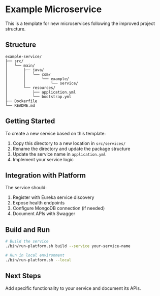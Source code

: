 # Example Microservice

This is a template for new microservices following the improved project structure.

## Structure

```
example-service/
├── src/
│   └── main/
│       ├── java/
│       │   └── com/
│       │       └── example/
│       │           └── service/
│       └── resources/
│           ├── application.yml
│           └── bootstrap.yml
├── Dockerfile
└── README.md
```

## Getting Started

To create a new service based on this template:

1. Copy this directory to a new location in `src/services/`
2. Rename the directory and update the package structure
3. Update the service name in `application.yml`
4. Implement your service logic

## Integration with Platform

The service should:

1. Register with Eureka service discovery
2. Expose health endpoints
3. Configure MongoDB connection (if needed)
4. Document APIs with Swagger

## Build and Run

```bash
# Build the service
./bin/run-platform.sh build --service your-service-name

# Run in local environment
./bin/run-platform.sh --local
```

## Next Steps

Add specific functionality to your service and document its APIs. 